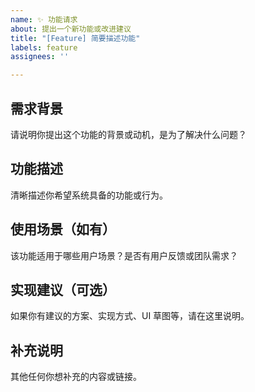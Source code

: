 ```yaml
---
name: ✨ 功能请求
about: 提出一个新功能或改进建议
title: "[Feature] 简要描述功能"
labels: feature
assignees: ''

---
```


## 需求背景
请说明你提出这个功能的背景或动机，是为了解决什么问题？

## 功能描述
清晰描述你希望系统具备的功能或行为。

## 使用场景（如有）
该功能适用于哪些用户场景？是否有用户反馈或团队需求？

## 实现建议（可选）
如果你有建议的方案、实现方式、UI 草图等，请在这里说明。

## 补充说明
其他任何你想补充的内容或链接。